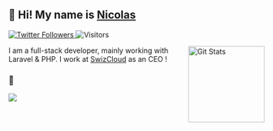 ## 🥷 Hi! My name is [Nicolas](https://twitter.com/baud_nicolas)

<p>
  <a href="https://twitter.com/baud_nicolas">
    <img alt="Twitter Followers" src="https://img.shields.io/twitter/follow/baud_nicolas?style=for-the-badge&logo=twitter&color=00ACEE">
  </a>
  <img alt="Visitors" src="https://estruyf-github.azurewebsites.net/api/VisitorHit?user=nicolasbaud&repo=github-visitors-badge&countColorcountColor&countColor=blue">
</p>

<a href="https://github.com/bezhanSalleh"><img alt="Git Stats" src="https://github-readme-stats-anuraghazra1.vercel.app/api?username=nicolasbaud&show_icons=true&include_all_commits=true&theme=dark" align="right" height="150" /></a>


I am a full-stack developer, mainly working with Laravel & PHP. I work at [SwizCloud](https://swizcloud.fr) as an CEO !

### 🔭
<img src="https://github-readme-stats-anuraghazra1.vercel.app/api/top-langs/?username=nicolasbaud&layout=compact&theme=dark" />
